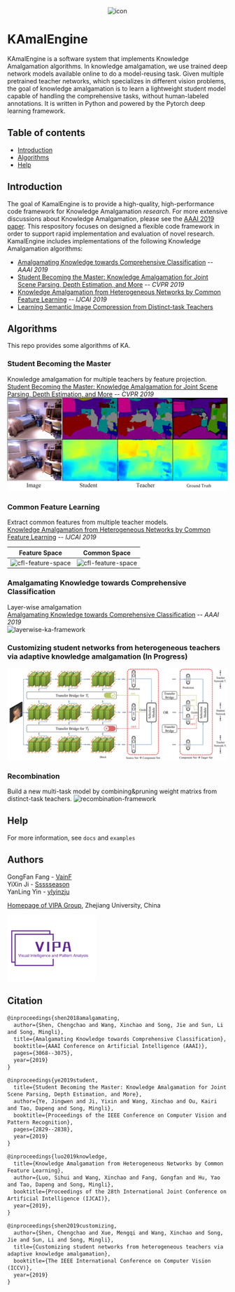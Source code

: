 <div  align="center">  
<img src="docs/kae-logo-light.png" width = "30%" height = "30%" alt="icon"/>  
</div>

# KAmalEngine

KAmalEngine is a software system that implements Knowledge Amalgamation algorithms. In knowledge amalgamation, we use trained deep network models available online to do a model-reusing task. Given multiple pretrained teacher networks, which specializes in different vision problems, the goal of knowledge amalgamation is to learn a lightweight student model capable of handling the comprehensive tasks, without human-labeled annotations. It is written in Python and powered by the Pytorch deep learning framework.

## Table of contents
   * [Introduction](#Introduction)
   * [Algorithms](#Algorithms)
   * [Help](#help)

## Introduction

The goal of KamalEngine is to provide a high-quality, high-performance code framework for Knowledge Amalgamation *research*. For more extensive discussions about Knowledge Amalgamation, please see the [AAAI 2019 paper](https://arxiv.org/abs/1811.02796v1). This respository focuses on designed a flexible code framework in order to support rapid implementation and evaluation of novel research. KamalEngine includes implementations of the following Knowledge Amalgamation algorithms:
- [Amalgamating Knowledge towards Comprehensive Classification](https://arxiv.org/abs/1811.02796v1) -- *AAAI 2019*
- [Student Becoming the Master: Knowledge Amalgamation for Joint Scene Parsing, Depth Estimation, and More](https://arxiv.org/abs/1904.10167) -- *CVPR 2019*
- [Knowledge Amalgamation from Heterogeneous Networks by Common Feature Learning](http://arxiv.org/abs/1906.10546) -- *IJCAI 2019*
- [Learning Semantic Image Compression from Distinct-task Teachers]()


## Algorithms
This repo provides some algorithms of KA.


### Student Becoming the Master
Knowledge amalgamation for multiple teachers by feature projection.  
[Student Becoming the Master: Knowledge Amalgamation for Joint Scene Parsing, Depth Estimation, and More](https://arxiv.org/abs/1904.10167) -- *CVPR 2019*  
![sbm-demo](examples/sbm/demo.png)

### Common Feature Learning
Extract common features from multiple teacher models.  
[Knowledge Amalgamation from Heterogeneous Networks by Common Feature Learning](http://arxiv.org/abs/1906.10546) -- *IJCAI 2019*

Feature Space             |  Common Space
:-------------------------:|:-------------------------:
![cfl-feature-space](examples/cfl/tsne_results/feature_space_tsne_0.png)  |  ![cfl-feature-space](examples/cfl/tsne_results/common_space_tsne_0.png)

### Amalgamating Knowledge towards Comprehensive Classification
Layer-wise amalgamation  
[Amalgamating Knowledge towards Comprehensive Classification](https://arxiv.org/abs/1811.02796v1) -- *AAAI 2019*  
![layerwise-ka-framework](examples/layer_wise_ka/layerwise-ka-framework.png)

### Customizing student networks from heterogeneous teachers via adaptive knowledge amalgamation (In Progress)
![adaptive-ka-framework](examples/adaptive_ka/adaptive-ka-framework.jpg)

### Recombination
Build a new multi-task model by combining&pruning weight matrixs from distinct-task teachers.
![recombination-framework](examples/recombination/recombination-framework.png)

## Help
For more information, see `docs` and `examples`

## Authors

GongFan Fang - [VainF](https://github.com/VainF)  
YiXin Ji - [Ssssseason](https://github.com/Ssssseason)  
YanLing Yin - [ylyinzju](https://github.com/ylyinzju)  

[Homepage of VIPA Group](https://www.vipazoo.cn/index_en.html), Zhejiang University, China

<div  align="left">  
<img src="docs/vipa-logo.png" width = "40%" height = "40%" alt="icon"/>  
</div>

## Citation
```
@inproceedings{shen2018amalgamating,
  author={Shen, Chengchao and Wang, Xinchao and Song, Jie and Sun, Li and Song, Mingli},
  title={Amalgamating Knowledge towards Comprehensive Classification},
  booktitle={AAAI Conference on Artificial Intelligence (AAAI)},
  pages={3068--3075},
  year={2019}
}
```

```
@inproceedings{ye2019student,
  title={Student Becoming the Master: Knowledge Amalgamation for Joint Scene Parsing, Depth Estimation, and More},
  author={Ye, Jingwen and Ji, Yixin and Wang, Xinchao and Ou, Kairi and Tao, Dapeng and Song, Mingli},
  booktitle={Proceedings of the IEEE Conference on Computer Vision and Pattern Recognition},
  pages={2829--2838},
  year={2019}
}
```

```
@inproceedings{luo2019knowledge,
  title={Knowledge Amalgamation from Heterogeneous Networks by Common Feature Learning},
  author={Luo, Sihui and Wang, Xinchao and Fang, Gongfan and Hu, Yao and Tao, Dapeng and Song, Mingli},
  booktitle={Proceedings of the 28th International Joint Conference on Artificial Intelligence (IJCAI)},
  year={2019},
}
```

```
@inproceedings{shen2019customizing,
  author={Shen, Chengchao and Xue, Mengqi and Wang, Xinchao and Song, Jie and Sun, Li and Song, Mingli},
  title={Customizing student networks from heterogeneous teachers via adaptive knowledge amalgamation},
  booktitle={The IEEE International Conference on Computer Vision (ICCV)},
  year={2019}
}
```
